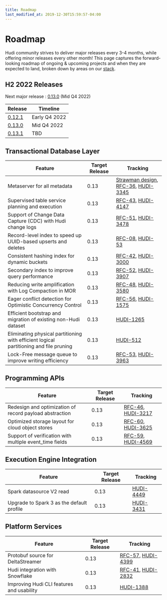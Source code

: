 ```yaml
---
title: Roadmap
last_modified_at: 2019-12-30T15:59:57-04:00
---
```

# Roadmap

Hudi community strives to deliver major releases every 3-4 months, while offering minor releases every other month!
This page captures the forward-looking roadmap of ongoing & upcoming projects and when they are expected to land, broken
down by areas on our [stack](blog/2021/07/21/streaming-data-lake-platform/#hudi-stack).

## H2 2022 Releases

Next major release : [0.13.0](https://issues.apache.org/jira/projects/HUDI/versions/12352101) (Mid Q4 2022)

| Release                                                              | Timeline       |
|----------------------------------------------------------------------|----------------|
| [0.12.1](https://issues.apache.org/jira/projects/HUDI/versions/12352182) | Early Q4 2022  |
| [0.13.0](https://issues.apache.org/jira/projects/HUDI/versions/12352101) | Mid Q4 2022    |
| [0.13.1](https://issues.apache.org/jira/projects/HUDI/versions/12352250) | TBD            |

## Transactional Database Layer

|Feature|Target Release|Tracking|
|------------|--------|-----------|
| Metaserver for all metadata | 0.13 | [Strawman design](https://docs.google.com/presentation/d/1QBgLw11TM2Qf1KUESofGrQDb63EuggNCpPaxc82Kldo/edit#slide=id.gf7e0551254_0_5), [RFC-36](https://github.com/apache/hudi/pull/4718), [HUDI-3345](https://issues.apache.org/jira/browse/HUDI-3345) |
| Supervised table service planning and execution | 0.13 | [RFC-43](https://github.com/apache/hudi/pull/4309), [HUDI-4147](https://issues.apache.org/jira/browse/HUDI-4147) |
| Support of Change Data Capture (CDC) with Hudi change logs | 0.13 | [RFC-51](https://github.com/apache/hudi/blob/master/rfc/rfc-51/rfc-51.md), [HUDI-3478](https://issues.apache.org/jira/browse/HUDI-3478) |
| Record-level index to speed up UUID-based upserts and deletes | 0.13 | [RFC-08](https://cwiki.apache.org/confluence/display/HUDI/RFC-08++Record+level+indexing+mechanisms+for+Hudi+datasets), [HUDI-53](https://issues.apache.org/jira/browse/HUDI-53) |
| Consistent hashing index for dynamic buckets | 0.13 | [RFC-42](https://github.com/apache/hudi/blob/master/rfc/rfc-42/rfc-42.md), [HUDI-3000](https://issues.apache.org/jira/browse/HUDI-3000) |
| Secondary index to improve query performance | 0.13 | [RFC-52](https://github.com/apache/hudi/pull/5370), [HUDI-3907](https://issues.apache.org/jira/browse/HUDI-3907) |
| Reducing write amplification with Log Compaction in MOR | 0.13 | [RFC-48](https://github.com/apache/hudi/pull/5041), [HUDI-3580](https://issues.apache.org/jira/browse/HUDI-3580) |
| Eager conflict detection for Optimistic Concurrency Control | 0.13 | [RFC-56](https://github.com/apache/hudi/pull/6003), [HUDI-1575](https://issues.apache.org/jira/browse/HUDI-1575) |
| Efficient bootstrap and migration of existing non-Hudi dataset | 0.13 | [HUDI-1265](https://issues.apache.org/jira/browse/HUDI-1265) |
| Eliminating physical partitioning with efficient logical partitioning and file pruning | 0.13 | [HUDI-512](https://issues.apache.org/jira/browse/HUDI-512) |
| Lock-Free message queue to improve writing efficiency | 0.13 | [RFC-53](https://github.com/apache/hudi/blob/master/rfc/rfc-53/rfc-53.md), [HUDI-3963](https://issues.apache.org/jira/browse/HUDI-3963) |

## Programming APIs

|Feature|Target Release|Tracking|
|------------|--------|-----------|
| Redesign and optimization of record payload abstraction | 0.13 | [RFC-46](https://github.com/apache/hudi/blob/master/rfc/rfc-46/rfc-46.md), [HUDI-3217](https://issues.apache.org/jira/browse/HUDI-3217) |
| Optimized storage layout for cloud object stores | 0.13 | [RFC-60](https://github.com/apache/hudi/pull/5113), [HUDI-3625](https://issues.apache.org/jira/browse/HUDI-3625) |
| Support of verification with multiple event_time fields | 0.13 | [RFC-59](https://github.com/apache/hudi/pull/6382), [HUDI-4569](https://issues.apache.org/jira/browse/HUDI-4569) |

## Execution Engine Integration

|Feature|Target Release|Tracking|
|------------|--------|-----------|
| Spark datasource V2 read | 0.13 | [HUDI-4449](https://issues.apache.org/jira/browse/HUDI-4449) |
| Upgrade to Spark 3 as the default profile | 0.13 | [HUDI-3431](https://issues.apache.org/jira/browse/HUDI-3431) |

## Platform Services

|Feature|Target Release|Tracking|
|------------|--------|-----------|
| Protobuf source for DeltaStreamer | 0.13 | [RFC-57](https://github.com/apache/hudi/blob/master/rfc/rfc-57/rfc-57.md), [HUDI-4399](https://issues.apache.org/jira/browse/HUDI-4399) |
| Hudi integration with Snowflake | 0.13 | [RFC-41](https://github.com/apache/hudi/pull/4074), [HUDI-2832](https://issues.apache.org/jira/browse/HUDI-2832) |
| Improving Hudi CLI features and usability | 0.13 | [HUDI-1388](https://issues.apache.org/jira/browse/HUDI-1388) |
